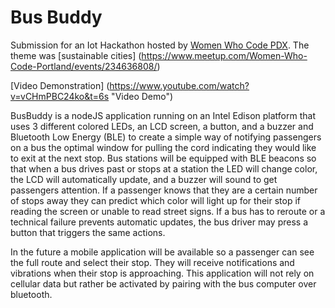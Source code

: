 Bus Buddy
============================
Submission for an Iot Hackathon hosted by [Women Who Code PDX](https://www.womenwhocode.com/portland). The theme was [sustainable cities] (https://www.meetup.com/Women-Who-Code-Portland/events/234636808/)

[Video Demonstration] (https://www.youtube.com/watch?v=vCHmPBC24ko&t=6s "Video Demo")

BusBuddy is a nodeJS application running on an Intel Edison platform that uses 3 different colored LEDs, an LCD screen, a button, and a buzzer and Bluetooth Low Energy (BLE) to create a simple way of notifying passengers on a bus the optimal window for pulling the cord indicating they would like to exit at the next stop. Bus stations will be equipped with BLE beacons so that when a bus drives past or stops at a station the LED will change color, the LCD will automatically update, and a buzzer will sound to get passengers attention. If a passenger knows that they are a certain number of stops away they can predict which color will light up for their stop if reading the screen or unable to read street signs. If a bus has to reroute or a technical failure prevents automatic updates, the bus driver may press a button that triggers the same actions.

In the future a mobile application will be available so a passenger can see the full route and select their stop. They will receive notifications and vibrations when their stop is approaching. This application will not rely on cellular data but rather be activated by pairing with the bus computer over bluetooth.
